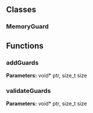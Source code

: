 
## Classes

### MemoryGuard




## Functions

### addGuards



**Parameters:** void* ptr, size_t size

### validateGuards



**Parameters:** void* ptr, size_t size
